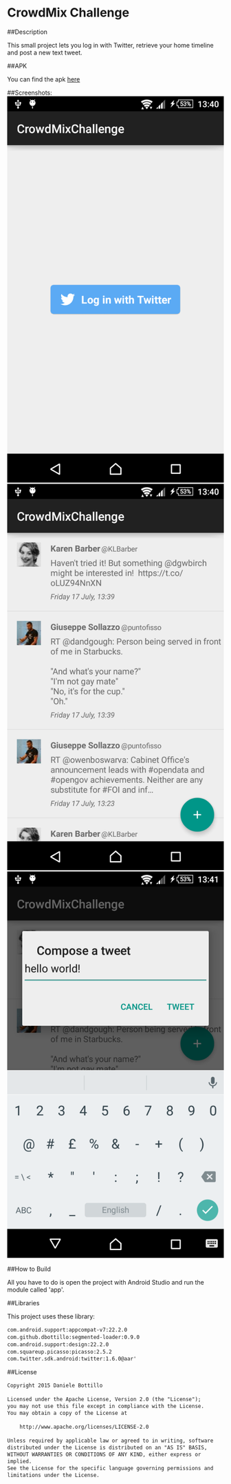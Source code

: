 # CrowdMix Challenge

##Description

This small project lets you log in with Twitter, retrieve your home timeline and post a new text tweet.


##APK

You can find the apk [here](https://github.com/dbottillo/CrowdmixChallenge/blob/master/app-debug-unaligned.apk)

##Screenshots:
![SegmentedLoader - login](screenshots/login.png)
![SegmentedLoader - login](screenshots/feed.png)
![SegmentedLoader - login](screenshots/compose.png)


##How to Build

All you have to do is open the project with Android Studio and run the module called 'app'.

##Libraries

This project uses these library:

```xml
com.android.support:appcompat-v7:22.2.0
com.github.dbottillo:segmented-loader:0.9.0
com.android.support:design:22.2.0
com.squareup.picasso:picasso:2.5.2
com.twitter.sdk.android:twitter:1.6.0@aar'
```


##License

```
Copyright 2015 Daniele Bottillo

Licensed under the Apache License, Version 2.0 (the "License");
you may not use this file except in compliance with the License.
You may obtain a copy of the License at

    http://www.apache.org/licenses/LICENSE-2.0

Unless required by applicable law or agreed to in writing, software
distributed under the License is distributed on an "AS IS" BASIS,
WITHOUT WARRANTIES OR CONDITIONS OF ANY KIND, either express or implied.
See the License for the specific language governing permissions and
limitations under the License.
```